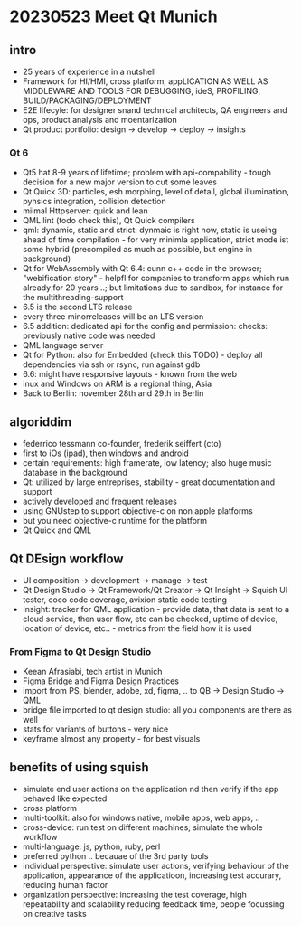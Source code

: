 # 20230523 Meet Qt Munich

## intro
* 25 years of experience in a nutshell
* Framework for HI/HMI, cross platform, appLICATION AS WELL AS MIDDLEWARE AND TOOLS FOR DEBUGGING, ideS, PROFILING, BUILD/PACKAGING/DEPLOYMENT
* E2E lifecyle: for designer snand technical architects, QA engineers and ops, product analysis and moentarization
* Qt product portfolio: design -> develop -> deploy -> insights
### Qt 6
* Qt5 hat 8-9 years of lifetime; problem with api-compability - tough decision for a new major version to cut some leaves
* Qt Quick 3D: particles, esh morphing, level of detail, global illumination, pyhsics integration, collision detection
* miimal Httpserver: quick and lean
* QML lint (todo check this), Qt Quick compilers
* qml: dynamic, static and strict: dynmaic is right now, static is useing ahead of time compilation - for very minimla application, strict mode ist some hybrid (precompiled as much as possible, but engine in background)
* Qt for WebAssembly with Qt 6.4: cunn c++ code in the browser; "webification story" - helpfl for companies to transform apps which run already for 20 years ..; but limitations due to sandbox, for instance for the multithreading-support
* 6.5 is the second LTS release
* every three minorreleases will be an LTS version
* 6.5 addition: dedicated api for the config and permission: checks: previously native code was needed
* QML language server
* Qt for Python: also for Embedded (check this TODO) - deploy all dependencies via ssh or rsync, run against gdb
* 6.6: might have responsive layouts - known from the web
* inux and Windows on ARM is a regional thing, Asia
* Back to Berlin: november 28th and 29th in Berlin

## algoriddim
* federrico tessmann co-founder, frederik seiffert (cto)
* first to iOs (ipad), then windows and android
* certain requirements: high framerate, low latency; also huge music database in the background
* Qt: utilized by large entreprises, stability - great documentation and support
* actively developed and frequent releases
* using GNUstep to support objective-c on non apple platforms
* but you need objective-c runtime for the platform
* Qt Quick and QML

## Qt DEsign workflow
* UI composition -> development -> manage -> test
* Qt Design Studio -> Qt Framework/Qt Creator -> Qt Insight -> Squish UI tester, coco code coverage, avixion static code testing
* Insight: tracker for QML application - provide data, that data is sent to a cloud service, then user flow, etc can be checked, uptime of device, location of device, etc.. - metrics from the field how it is used
### From Figma to Qt Design Studio
* Keean Afrasiabi, tech artist in Munich
* Figma Bridge and Figma Design Practices
* import from PS, blender, adobe, xd, figma, .. to QB -> Design Studio -> QML
* bridge file imported to qt design studio: all you components are there as well
* stats for variants of buttons - very nice
* keyframe almost any property - for best visuals

## benefits of using squish
* simulate end user actions on the application nd then verify if the app behaved like expected
* cross platform
* multi-toolkit: also for windows native, mobile apps, web apps, ..
* cross-device: run test on different machines; simulate the whole workflow
* multi-language: js, python, ruby, perl
* preferred python .. becauae of the 3rd party tools
* individual perspective: simulate user actions, verifying behaviour of the application, appearance of the applicatioon, increasing test accurary, reducing human factor
* organization perspective: increasing the test coverage, high repeatability and scalability reducing feedback time, people focussing on creative tasks

